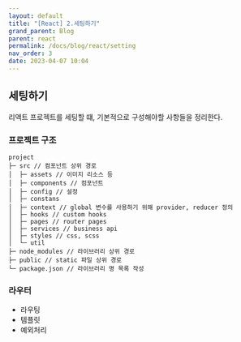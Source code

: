 ```yaml
---
layout: default
title: "[React] 2.세팅하기"
grand_parent: Blog
parent: react
permalink: /docs/blog/react/setting
nav_order: 3
date: 2023-04-07 10:04
---
```


## 세팅하기
리액트 프로젝트를 세팅할 떄, 기본적으로 구성해야할 사항들을 정리한다. 

### 프로젝트 구조
```
project
├─ src // 컴포넌트 상위 경로
│  ├─ assets // 이미지 리소스 등
│  ├─ components // 컴포넌트
│  ├─ config // 설정
│  ├─ constans
│  ├─ context // global 변수를 사용하기 위해 provider, reducer 정의
│  ├─ hooks // custom hooks
│  ├─ pages // router pages
│  ├─ services // business api 
│  ├─ styles // css, scss
│  └─ util 
├─ node_modules // 라이브러리 상위 경로
├─ public // static 파일 상위 경로
└─ package.json // 라이브러리 명 목록 작성
```

### 라우터
- 라우팅
- 템플릿
- 예외처리

